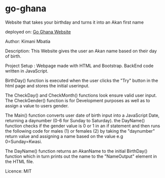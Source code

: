 # go-ghana
Website that takes your birthday and turns it into an Akan first name

deployed on: [Go Ghana Website ]( https://gear5km.github.io/go-ghana/)

Author: Kimani Mbatia

Description: This Website gives the user an Akan name based on their day of birth. 

Project Setup : Webpage made with HTML and Bootstrap. BackEnd code
written in JavaScript.

BirthDay() function is executed when the user clicks the "Try" button in the html page and stores the initial userinput.

The CheckDay() and CheckMonth() functions look ensure valid user input. The CheckGender() function is for Development purposes as well as to assign a value to users gender. 

The Main() function converts user date of birth input into a JavaScript Date, returning a daynumber (0-6 for Sunday to Saturday). the DayName() function checks if the gender value is 0 or 1 in an if statement and then runs the following code for males (1) or females (2) by taking the "daynumber" return value and assigning a name based on the value e.g 0=Sunday=Kwasi.

The DayName() function returns an AkanName to the initial BirthDay() function which in turn prints out the name to the "NameOutput" element in the HTML file.

Licence: MIT
